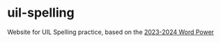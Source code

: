 # uil-spelling

Website for UIL Spelling practice, based on the [2023-2024 Word Power](https://www.uiltexas.org/files/academics/WordPower_2023-24.pdf)